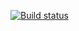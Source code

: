 [![Build status](https://ci.appveyor.com/api/projects/status/yauq6ljfgu6rakkj?svg=true)](https://ci.appveyor.com/project/Gipotolamus/selenide)
